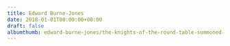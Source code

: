 ```yaml
---
title: Edward Burne-Jones
date: 2018-01-01T00:00:00+00:00
draft: false
albumthumb: edward-burne-jones/the-knights-of-the-round-table-summoned-to-the-quest-by-a-strange-damsel.jpg
---
```

